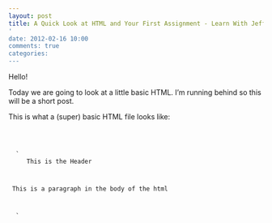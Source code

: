 ```yaml
---
layout: post
title: A Quick Look at HTML and Your First Assignment - Learn With Jeff
'
date: 2012-02-16 10:00
comments: true
categories:
---
```


Hello!

Today we are going to look at a little basic HTML. I’m running behind so this will be a short post.

This is what a (super) basic HTML file looks like:

 

<pre><code>
  `<html>
    <head> This is the Header </head>
    <body>
      <p> This is a paragraph in the body of the html</p>
    </body>
  </html>`
</pre></code>

